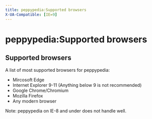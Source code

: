 ```yaml
---
title: peppypedia:Supported browsers
X-UA-Compatible: [IE=9]
---
```

# peppypedia:Supported browsers
## Supported browsers
A list of most supported browsers for peppypedia:
* Mircosoft Edge
* Internet Explorer 9-11 (Anything below 9 is not recommended)
* Google Chrome/Chromium
* Mozilla Firefox
* Any modern browser

Note: peppypedia on IE-8 and under does not handle well.














